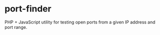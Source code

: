 port-finder
===========

PHP + JavaScript utility for testing open ports from a given IP address and port range.


